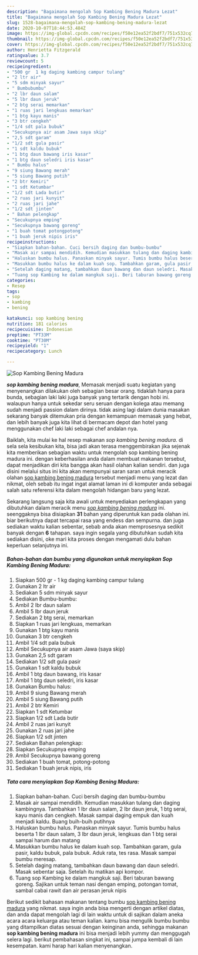```yaml
---
description: "Bagaimana mengolah Sop Kambing Bening Madura Lezat"
title: "Bagaimana mengolah Sop Kambing Bening Madura Lezat"
slug: 1528-bagaimana-mengolah-sop-kambing-bening-madura-lezat
date: 2020-10-07T18:44:53.484Z
image: https://img-global.cpcdn.com/recipes/f50e12ea52f2bdf7/751x532cq70/sop-kambing-bening-madura-foto-resep-utama.jpg
thumbnail: https://img-global.cpcdn.com/recipes/f50e12ea52f2bdf7/751x532cq70/sop-kambing-bening-madura-foto-resep-utama.jpg
cover: https://img-global.cpcdn.com/recipes/f50e12ea52f2bdf7/751x532cq70/sop-kambing-bening-madura-foto-resep-utama.jpg
author: Henrietta Fitzgerald
ratingvalue: 3.7
reviewcount: 5
recipeingredient:
- "500 gr  1 kg daging kambing campur tulang"
- "2 ltr air"
- "5 sdm minyak sayur"
- " Bumbubumbu"
- "2 lbr daun salam"
- "5 lbr daun jeruk"
- "2 btg serai memarkan"
- "1 ruas jari lengkuas memarkan"
- "1 btg kayu manis"
- "3 btr cengkeh"
- "1/4 sdt pala bubuk"
- "Secukupnya air asam Jawa saya skip"
- "2,5 sdt garam"
- "1/2 sdt gula pasir"
- "1 sdt kaldu bubuk"
- "1 btg daun bawang iris kasar"
- "1 btg daun seledri iris kasar"
- " Bumbu halus"
- "9 siung Bawang merah"
- "5 siung Bawang putih"
- "2 btr Kemiri"
- "1 sdt Ketumbar"
- "1/2 sdt Lada butir"
- "2 ruas jari kunyit"
- "2 ruas jari jahe"
- "1/2 sdt jinten"
- " Bahan pelengkap"
- "Secukupnya emping"
- "Secukupnya bawang goreng"
- "1 buah tomat potongpotong"
- "1 buah jeruk nipis iris"
recipeinstructions:
- "Siapkan bahan-bahan. Cuci bersih daging dan bumbu-bumbu"
- "Masak air sampai mendidih. Kemudian masukkan tulang dan daging kambingnya. Tambahkan 1 lbr daun salam, 2 lbr daun jeruk, 1 btg serai, kayu manis dan cengkeh. Masak sampai daging empuk dan kuah menjadi kaldu. Buang buih-buih putihnya"
- "Haluskan bumbu halus. Panaskan minyak sayur. Tumis bumbu halus beserta 1 lbr daun salam, 3 lbr daun jeruk, lengkuas dan 1 btg serai sampai harum dan matang"
- "Masukkan bumbu halus ke dalam kuah sop. Tambahkan garam, gula pasir, kaldu bubuk, pala bubuk. Aduk rata, tes rasa. Masak sampai bumbu meresap."
- "Setelah daging matang, tambahkan daun bawang dan daun seledri. Masak sebentar saja. Setelah itu matikan api kompor."
- "Tuang sop Kambing ke dalam mangkuk saji. Beri taburan bawang goreng. Sajikan untuk teman nasi dengan emping, potongan tomat, sambal cabai rawit dan air perasan jeruk nipis"
categories:
- Resep
tags:
- sop
- kambing
- bening

katakunci: sop kambing bening 
nutrition: 181 calories
recipecuisine: Indonesian
preptime: "PT33M"
cooktime: "PT30M"
recipeyield: "1"
recipecategory: Lunch

---
```



![Sop Kambing Bening Madura](https://img-global.cpcdn.com/recipes/f50e12ea52f2bdf7/751x532cq70/sop-kambing-bening-madura-foto-resep-utama.jpg)

<b><i>sop kambing bening madura</i></b>, Memasak menjadi suatu kegiatan yang menyenangkan dilakukan oleh sebagian besar orang. tidaklah hanya para bunda, sebagian laki laki juga banyak yang tertarik dengan hobi ini. walaupun hanya untuk sekedar seru seruan dengan kolega atau memang sudah menjadi passion dalam dirinya. tidak asing lagi dalam dunia masakan sekarang banyak ditemukan pria dengan kemampuan memasak yang hebat, dan lebih banyak juga kita lihat di bermacam depot dan hotel yang menggunakan chef laki laki sebagai chef andalan nya.

Baiklah, kita mulai ke hal resep makanan <i>sop kambing bening madura</i>. di sela sela kesibukan kita, bisa jadi akan terasa menggembirakan jika sejenak kita memberikan sebagian waktu untuk mengolah sop kambing bening madura ini. dengan keberhasilan anda dalam membuat makanan tersebut, dapat menjadikan diri kita bangga akan hasil olahan kalian sendiri. dan juga disini melalui situs ini kita akan mempunyai saran saran untuk meracik olahan <u>sop kambing bening madura</u> tersebut menjadi menu yang lezat dan nikmat, oleh sebab itu ingat ingat alamat laman ini di komputer anda sebagai salah satu referensi kita dalam mengolah hidangan baru yang lezat.




Sekarang langsung saja kita awali untuk menyediakan perlengkapan yang dibutuhkan dalam meracik menu <u><i>sop kambing bening madura</i></u> ini. seenggaknya bisa disiapkan <b>31</b> bahan yang diperuntuk kan pada olahan ini. biar berikutnya dapat tercapai rasa yang endess dan sempurna. dan juga sediakan waktu kalian sebentar, sebab anda akan memprosesnya sedikit banyak dengan <b>6</b> tahapan. saya ingin segala yang dibutuhkan sudah kita sediakan disini, oke mari kita proses dengan mengamati dulu bahan keperluan selanjutnya ini.

<!--inarticleads1-->

##### Bahan-bahan dan bumbu yang digunakan untuk menyiapkan Sop Kambing Bening Madura:

1. Siapkan 500 gr - 1 kg daging kambing campur tulang
1. Gunakan 2 ltr air
1. Sediakan 5 sdm minyak sayur
1. Sediakan  Bumbu-bumbu:
1. Ambil 2 lbr daun salam
1. Ambil 5 lbr daun jeruk
1. Sediakan 2 btg serai, memarkan
1. Siapkan 1 ruas jari lengkuas, memarkan
1. Gunakan 1 btg kayu manis
1. Gunakan 3 btr cengkeh
1. Ambil 1/4 sdt pala bubuk
1. Ambil Secukupnya air asam Jawa (saya skip)
1. Gunakan 2,5 sdt garam
1. Sediakan 1/2 sdt gula pasir
1. Gunakan 1 sdt kaldu bubuk
1. Ambil 1 btg daun bawang, iris kasar
1. Ambil 1 btg daun seledri, iris kasar
1. Gunakan  Bumbu halus:
1. Ambil 9 siung Bawang merah
1. Ambil 5 siung Bawang putih
1. Ambil 2 btr Kemiri
1. Siapkan 1 sdt Ketumbar
1. Siapkan 1/2 sdt Lada butir
1. Ambil 2 ruas jari kunyit
1. Gunakan 2 ruas jari jahe
1. Siapkan 1/2 sdt jinten
1. Sediakan  Bahan pelengkap:
1. Siapkan Secukupnya emping
1. Ambil Secukupnya bawang goreng
1. Sediakan 1 buah tomat, potong-potong
1. Sediakan 1 buah jeruk nipis, iris




<!--inarticleads2-->

##### Tata cara menyiapkan Sop Kambing Bening Madura:

1. Siapkan bahan-bahan. Cuci bersih daging dan bumbu-bumbu
1. Masak air sampai mendidih. Kemudian masukkan tulang dan daging kambingnya. Tambahkan 1 lbr daun salam, 2 lbr daun jeruk, 1 btg serai, kayu manis dan cengkeh. Masak sampai daging empuk dan kuah menjadi kaldu. Buang buih-buih putihnya
1. Haluskan bumbu halus. Panaskan minyak sayur. Tumis bumbu halus beserta 1 lbr daun salam, 3 lbr daun jeruk, lengkuas dan 1 btg serai sampai harum dan matang
1. Masukkan bumbu halus ke dalam kuah sop. Tambahkan garam, gula pasir, kaldu bubuk, pala bubuk. Aduk rata, tes rasa. Masak sampai bumbu meresap.
1. Setelah daging matang, tambahkan daun bawang dan daun seledri. Masak sebentar saja. Setelah itu matikan api kompor.
1. Tuang sop Kambing ke dalam mangkuk saji. Beri taburan bawang goreng. Sajikan untuk teman nasi dengan emping, potongan tomat, sambal cabai rawit dan air perasan jeruk nipis




Berikut sedikit bahasan makanan tentang bumbu <u>sop kambing bening madura</u> yang nikmat. saya ingin anda bisa mengerti dengan artikel diatas, dan anda dapat mengolah lagi di lain waktu untuk di sajikan dalam aneka acara acara keluarga atau teman kalian. kamu bisa mengulik bumbu bumbu yang ditampilkan diatas sesuai dengan keinginan anda, sehingga makanan <b>sop kambing bening madura</b> ini bisa menjadi lebih yummy dan menggugah selera lagi. berikut pembahasan singkat ini, sampai jumpa kembali di lain kesempatan. kami harap hari kalian menyenangkan.
